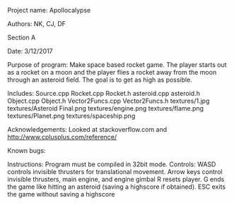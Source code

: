 Project name: Apollocalypse

Authors: NK, CJ, DF

Section A

Date: 3/12/2017

Purpose of program:
	Make space based rocket game.
	The player starts out as a rocket on a moon and the player flies a rocket away from the moon through an asteroid field.
	The goal is to get as high as possible.

Includes:
	Source.cpp
	Rocket.cpp
	Rocket.h
	asteroid.cpp
	asteroid.h
	Object.cpp
	Object.h
	Vector2Funcs.cpp
	Vector2Funcs.h
	textures/1.jpg
	textures/Asteroid Final.png
	textures/engine.png
	textures/flame.png
	textures/Planet.png
	textures/spaceship.png

Acknowledgements:
	Looked at stackoverflow.com and http://www.cplusplus.com/reference/

Known bugs:


Instructions:
	Program must be compiled in 32bit mode.
	Controls:
	WASD controls invisible thrusters for translational movement.
	Arrow keys control invisible thrusters, main engine, and engine gimbal
	R resets player.
	G ends the game like hitting an asteroid (saving a highscore if obtained).
	ESC exits the game without saving a highscore